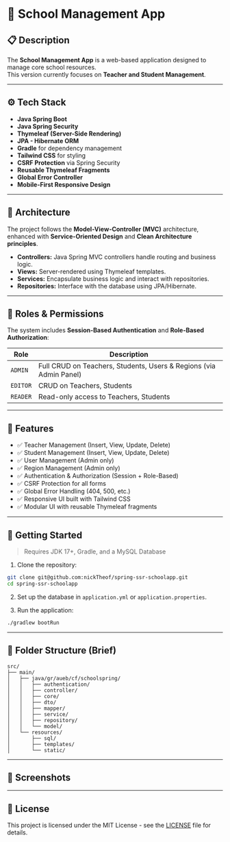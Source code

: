 # 🏫 School Management App

## 📋 Description

The **School Management App** is a web-based application designed to manage core school resources.  
This version currently focuses on **Teacher and Student Management**.

---

## ⚙️ Tech Stack

- **Java Spring Boot**
- **Java Spring Security**
- **Thymeleaf (Server-Side Rendering)**
- **JPA - Hibernate ORM**
- **Gradle** for dependency management
- **Tailwind CSS** for styling
- **CSRF Protection** via Spring Security
- **Reusable Thymeleaf Fragments**
- **Global Error Controller**
- **Mobile-First Responsive Design**

---

## 🧱 Architecture

The project follows the **Model-View-Controller (MVC)** architecture, enhanced with **Service-Oriented Design** and **Clean Architecture principles**.

- **Controllers:** Java Spring MVC controllers handle routing and business logic.
- **Views:** Server-rendered using Thymeleaf templates.
- **Services:** Encapsulate business logic and interact with repositories.
- **Repositories:** Interface with the database using JPA/Hibernate.

---

## 👤 Roles & Permissions

The system includes **Session-Based Authentication** and **Role-Based Authorization**:

| Role   | Description                                                        |
|--------|--------------------------------------------------------------------|
| `ADMIN`  | Full CRUD on Teachers, Students, Users & Regions (via Admin Panel) |
| `EDITOR` | CRUD on Teachers, Students                                         |
| `READER` | Read-only access to Teachers, Students                             |

---

## 🧩 Features

- ✅ Teacher Management (Insert, View, Update, Delete)
- ✅ Student Management (Insert, View, Update, Delete)
- ✅ User Management (Admin only)
- ✅ Region Management (Admin only)
- ✅ Authentication & Authorization (Session + Role-Based)
- ✅ CSRF Protection for all forms
- ✅ Global Error Handling (404, 500, etc.)
- ✅ Responsive UI built with Tailwind CSS
- ✅ Modular UI with reusable Thymeleaf fragments

---

## 🚀 Getting Started 

> Requires JDK 17+, Gradle, and a MySQL Database

1. Clone the repository:
```bash
git clone git@github.com:nickTheof/spring-ssr-schoolapp.git
cd spring-ssr-schoolapp
```

2. Set up the database in `application.yml` or `application.properties`.

3. Run the application:
```bash
./gradlew bootRun
```

---

## 📁 Folder Structure (Brief)
```
src/
├── main/
│   ├── java/gr/aueb/cf/schoolspring/
│   │   ├── authentication/
│   │   ├── controller/
│   │   ├── core/
│   │   ├── dto/
│   │   ├── mapper/
│   │   ├── service/
│   │   ├── repository/
│   │   └── model/
│   └── resources/
│       ├── sql/
│       ├── templates/
│       └── static/
```

---

## 📸 Screenshots


---

## 📄 License

This project is licensed under the MIT License - see the [LICENSE](licence.txt) file for details.
